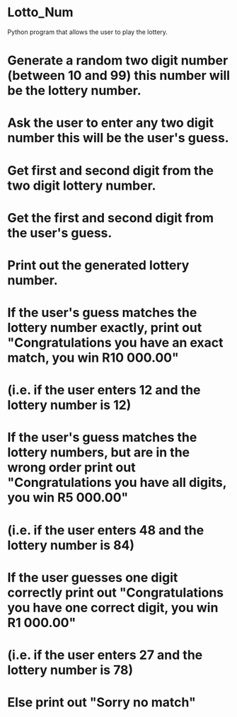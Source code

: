 # Lotto_Num
Python program that allows the user to play the lottery.

# Generate a random two digit number (between 10 and 99) this number will be the lottery number.
# Ask the user to enter any two digit number this will be the user's guess.
# Get first and second digit from the two digit lottery number.
# Get the first and second digit from the user's guess.
# Print out the generated lottery number.
# If the user's guess matches the lottery number exactly, print out "Congratulations you have an exact match, you win R10 000.00"
# (i.e. if the user enters 12 and the lottery number is 12)
# If the user's guess matches the lottery numbers, but are in the wrong order print out "Congratulations you have all digits, you win R5 000.00"
# (i.e. if the user enters 48 and the lottery number is 84)
# If the user guesses one digit correctly print out "Congratulations you have one correct digit, you win R1 000.00"
# (i.e. if the user enters 27 and the lottery number is 78)
# Else print out "Sorry no match"
